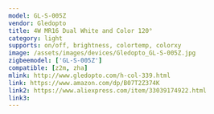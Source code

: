 ```yaml
---
model: GL-S-005Z
vendor: Gledopto
title: 4W MR16 Dual White and Color 120°
category: light
supports: on/off, brightness, colortemp, colorxy
image: /assets/images/devices/Gledopto_GL-S-005Z.jpg
zigbeemodel: ['GL-S-005Z']
compatible: [z2m, zha]
mlink: http://www.gledopto.com/h-col-339.html
link: https://www.amazon.com/dp/B07T2Z374K
link2: https://www.aliexpress.com/item/33039174922.html
link3: 
---
```

